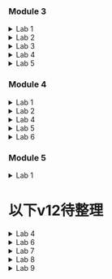 ### Module 3

<details>
  <summary>Lab 1</summary>

  ```console
  Tesk 1 Perrot
  nmap -sn -PR 10.10.10.3-254
  nmap -sn -PU 10.10.10.3-254
  nmap -sn -PE 10.10.10.3-254
  nmap -sn -PP 10.10.10.3-254
  nmap -sn -PM 10.10.10.3-254
  nmap -sn -PS 10.10.10.3-254
  nmap -sn -PA 10.10.10.3-254
  nmap -sn -PO 10.10.10.3-254
  ``` 
</details>

<details>
  <summary>Lab 2</summary>

  ```console
  Task 1 Perrot znmap
  nmap -sT -v 10.10.1.22
  nmap -sS -v 10.10.1.22
  nmap -sX -v 10.10.1.22
  nmap -sM -v 10.10.1.22
  nmap -sA -v 10.10.1.22
  nmap -sU -v 10.10.1.22
  nmap -sN -T4 -A -v 10.10.1.9
  nmap -sl -v
  nmap -sY -v
  nmap -sZ -v
  nmap -sV
  nmap -A (-O -sV -sC --traceroute)
  ```
</details>

<details>
  <summary>Lab 3</summary>

  ```console
  Task 1 Perrot
  nmap -A 10.10.1.22
  nmap -O 10.10.1.22
  nmap --script smb-os-discovery.nse 10.10.1.22
  ```
</details>

<details>
  <summary>Lab 4</summary>

  ```console
  Task 1 Perrot
  cd
  nmap -f 10.10.1.11
  nmap -g 80 10.10.1.11
  nmap -mtu 8 10.10.1.11
  nmap -D RND:10.10.1.11
  nmap -sT -Pn --spoof-mac 0 10.10.1.11
  ```
</details>

<details>
  <summary>Lab 5</summary>

  ```console
  Task 1 Perrot
  msfconsole
  nmap -Pn -sS -A -oX Test 10.10.1.0/24
  search portscan
  use auxiliary/scanner/portscan/syn
  set INTERFACE eth0
  set PORTS 80
  set RHOSTS 10.10.1.5-23
  set THREADS 50
  run
  use auxiliary/scanner/portscan/tcp
  show options
  set RHOSTS 10.10.1.22
  run
  back
  use auxiliary/scanner/smb/smb_version
  set RHOSTS 10.10.1.5-23
  set THREADS 11
  run
  ```
</details>

### Module 4

<details>
  <summary>Lab 1</summary>

  ```console
  Task 1 windows
  nbtstat -a 10.10.1.11
  nbtstat -c
  net use
  ```
</details>

<details>
  <summary>Lab 2</summary>

  ```console
  snmpwalk -v1 -c public 10.10.1.22
    -v：（1 or 2c or 3）
  snmpwalk -v2c -c public 10.10.1.22
  ```
</details>

<details>
  <summary>Lab 4</summary>

  ```console
  Task 1 Perrot
  nmap -p 2049 10.10.1.19
  cd SuperEnum
  echo "10.10.1.19" >> Target.txt
  ./superenum
    if error chmod +x superenum
  cd RPCScan/
  python3 rpc-scan.py 10.10.1.19 --rpc
  ```
</details>

<details>
  <summary>Lab 5</summary>

  ```console
  Task 1 Perrot
  dig ns www.certifiedhacker.com
  dig @ns1.bluehost.com. www.certifiedhacker.com axfr

  windows
  nslookup
  set querytype=soa
  certifiedhacker.com
  ls -d ns1.bluehost.com
  ```
</details>

<details>
  <summary>Lab 6</summary>

  ```console
  Task 1 Perrot
  nmap -p25 --script=smtp-enum-users 10.10.1.19
  nmap -p25 --script=smtp-open-relay 10.10.1.19
  nmap -p25 --script=smtp-commands 10.10.1.19
  ```
</details>

### Module 5

<details>
  <summary>Lab 1</summary>
</details>




# 以下v12待整理
<details>
  <summary>Lab 4</summary>

  ```console
  Task 1 windows
  ping www.certifiedhacker.com
  ping www.certifiedhacker.com -f -l 1500
  ping www.certifiedhacker.com -f -l 1300
  ping www.certifiedhacker.com -f -l 1473
  ping www.certifiedhacker.com -f -l 1472
  ping www.certifiedhacker.com -i 3
  ping www.certifiedhacker.com -i 2 -n 1
  ping www.certifiedhacker.com -i 3 -n 1
  ping www.certifiedhacker.com -i 4 -n 1
  ```
  ```console
  Task 2 Parrot
  cd Photon
  python3 photon.py -h
  python3 photon.py -u http://www.certifiedhacker.com

  python3 photon.py -u http://www.certifiedhacker.com -l 3 -t 200 --wayback
  ```
  ![Double-click external.txt]()
  ```console
  Task 3
  [Central Ops](https://centralops.net/co/)
  ```
  ```console
  Task 6 Parrot
  cd GRecon
  python3 grecon.py
  certifiedhacker.com
  ```
  ```console
  Task 7 Parrot
  cewl -d 2 -m 5 www.certifiedhacker.com
  cewl -w wordlist.txt -d 2 -m 5 www.certifiedhacker.com
  pluma wordlist.txt
  cewl --help
  ```
</details>

<details>
  <summary>Lab 6</summary>

  ```console
  [Whois Lookup](https://whois.domaintools.com)
  ```
</details>

<details>
  <summary>Lab 7</summary>

  ```console
  Task 1 windows
  nslookup
  set type=a
  www.certifiedhacker.com
  set type=cname
  certifiedhacker.com
  set type=a
  ns1.bluehost.com
  [nslookup](https://www.kloth.net/services/nslookup.php)
  ```
  ```console
  Task 2 Perrot
  [you get signal](https://www.yougetsignal.com)
  cd dnsrecon
  chmod +x ./dsnrecon.py
  ./dnsrecon.py -r 162.241.216.0-162.241.216.255
  ```
  ```console
  Task 3
  [SecurityTrails](https://securitytrails.com)
  ```
</details>

<details>
  <summary>Lab 8</summary>

  ```console
  Task 1
  [arin](https://www.arin.net/about/welcome/region)
  ```
  ```console
  Task 2 windows
  tracert www.certifiedhacker.com
  tracert /?
  tracert -h 5 www.certifiedhacker.com

  Perrot
  traceroute www.certifiedhacker.com
  ```
</details>

<details>
  <summary>Lab 9</summary>

  ```console
  Task 1 Perrot
  cd
  recon-ng
  help
  marketplace install all
  modules search
  workspaces
  workspaces create CEH
  workspaces list
  db insert domains
  show domains
  modules load brute
  modules load recon/domains-hosts/brute_hosts
  run

  back
  modules load recon/domains-hosts/bing_domain_web
  run

  modules load reverse_resolve
  modules load recon/hosts-hosts/reverse_resolve
  run
  show hosts
  back

  modules load reporting/html
  options set FILENAME /home/attacker/Desktop/results.html
  options set CREATOR Jason
  options set CUSTOMER Certifiedhacker Networks
  run
  打開桌面results.html

  cd
  recon-ng
  workspaces create reconnaissance
  modules load recon/domains-contacts/whois_pocs
  options set SOURCE facebook.com
  run
  back
  modules load recon/profiles-profiles/namechk
  options set SOURCE MarkZuckerberg
  run
  back
  modules load reporting/html
  options set FILENAME /home/attacker/Desktop/Reconnaissance.html
  options set CREATOR Jason
  options set CUSTOMER Mark Zuckerberg
  run
  打開桌面Reconnaissance.html

  cd
  recon-ng
  modules load recon/domains-hosts/hackertarget
  options set SOURCE certifiedhacker.com
  run
  ```
  ```console
  Task 2 Perrot
  sudo maltego
  ```
  ```console
  Task 3 Perrot
  cd
  domainfy -n eccouncil -t all
  searchfy -q "Tim Cook"
  ```
  ```console
  Task 5 Perrot
  cd BillCipher
  python3 billcipher.py
  website
  www.certifiedhacker.com
  1、4、6、8、9
  yes
  website
  www.certifiedhacker.com
  19
  no
  打開資料夾BillCipher index.html
  ```
</details>
